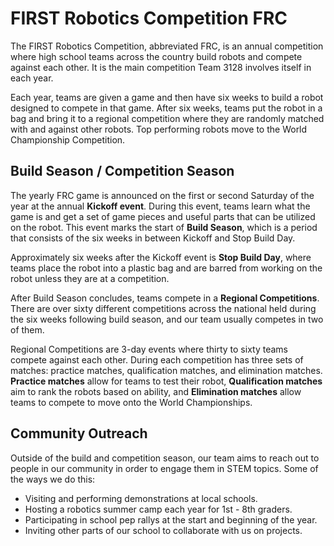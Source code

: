 # FIRST Robotics Competition FRC 

The FIRST Robotics Competition, abbreviated FRC, is an annual competition where high school teams across the country build robots and compete against each other. It is the main competition Team 3128 involves itself in each year.

Each year, teams are given a game and then have six weeks to build a robot designed to compete in that game. After six weeks, teams put the robot in a bag and bring it to a regional competition where they are randomly matched with and against other robots. Top performing robots move to the World Championship Competition.

## Build Season / Competition Season

The yearly FRC game is announced on the first or second Saturday of the year at the annual **Kickoff event**. During this event, teams learn what the game is and get a set of game pieces and useful parts that can be utilized on the robot. This event marks the start of **Build Season**, which is a period that consists of the six weeks in between Kickoff and Stop Build Day.

Approximately six weeks after the Kickoff event is **Stop Build Day**, where teams place the robot into a plastic bag and are barred from working on the robot unless they are at a competition.

After Build Season concludes, teams compete in a **Regional Competitions**. There are over sixty different competitions across the national held during the six weeks following build season, and our team usually competes in two of them.

Regional Competitions are 3-day events where thirty to sixty teams compete against each other. During each competition has three sets of matches: practice matches, qualification matches, and elimination matches. **Practice matches** allow for teams to test their robot, **Qualification matches** aim to rank the robots based on ability, and **Elimination matches** allow teams to compete to move onto the World Championships.

## Community Outreach

Outside of the build and competition season, our team aims to reach out to people in our community in order to engage them in STEM topics. Some of the ways we do this:

- Visiting and performing demonstrations at local schools.
- Hosting a robotics summer camp each year for 1st - 8th graders.
- Participating in school pep rallys at the start and beginning of the year.
- Inviting other parts of our school to collaborate with us on projects.